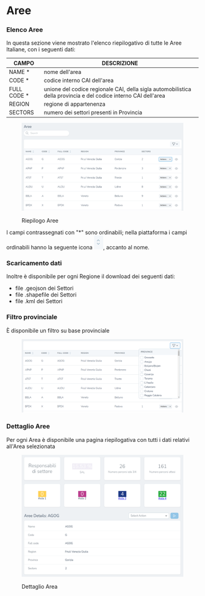 # Aree

### Elenco Aree

In questa sezione viene mostrato l'elenco riepilogativo di tutte le Aree Italiane, con i seguenti dati:

| CAMPO        | DESCRIZIONE                                                                                                     |
| ------------ | --------------------------------------------------------------------------------------------------------------- |
| NAME \*      | nome dell'area                                                                                                  |
| CODE \*      | codice interno CAI dell'area                                                                                    |
| FULL CODE \* | unione del codice regionale CAI, della sigla automobilistica della provincia e del codice interno CAI dell'area |
| REGION       | regione di appartenenza                                                                                         |
| SECTORS      | numero dei settori presenti in Provincia                                                                        |

<figure><img src="../../../.gitbook/assets/image (32).png" alt=""><figcaption><p>Riepilogo Aree</p></figcaption></figure>

I campi contrassegnati con "\*" sono ordinabili; nella piattaforma i campi ordinabili hanno la seguente icona ![](<../../../.gitbook/assets/image (73).png>), accanto al nome.

### Scaricamento dati

Inoltre è disponibile per ogni Regione il download dei seguenti dati:

* file .geojson dei Settori&#x20;
* file .shapefile dei Settori
* file .kml dei Settori

### Filtro provinciale

È disponibile un filtro su base provinciale

<figure><img src="../../../.gitbook/assets/image (1).png" alt=""><figcaption></figcaption></figure>

### Dettaglio Aree

Per ogni Area è disponibile una pagina riepilogativa con tutti i dati relativi all'Area selezionata

<figure><img src="../../../.gitbook/assets/image (58).png" alt=""><figcaption><p>Dettaglio Area</p></figcaption></figure>
